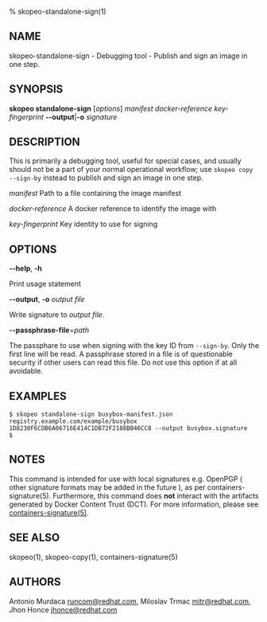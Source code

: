 % skopeo-standalone-sign(1)

## NAME
skopeo\-standalone-sign - Debugging tool - Publish and sign an image in one step.

## SYNOPSIS
**skopeo standalone-sign** [*options*] _manifest_ _docker-reference_ _key-fingerprint_ **--output**|**-o** _signature_

## DESCRIPTION
This is primarily a debugging tool, useful for special cases, and usually should not be a part of your normal operational workflow; use `skopeo copy --sign-by` instead to publish and sign an image in one step.

  _manifest_ Path to a file containing the image manifest

  _docker-reference_ A docker reference to identify the image with

  _key-fingerprint_ Key identity to use for signing

## OPTIONS

**--help**, **-h**

Print usage statement

**--output**, **-o** _output file_

Write signature to _output file_.

**--passphrase-file**=_path_

The passphare to use when signing with the key ID from `--sign-by`. Only the first line will be read. A passphrase stored in a file is of questionable security if other users can read this file. Do not use this option if at all avoidable.

## EXAMPLES

```console
$ skopeo standalone-sign busybox-manifest.json registry.example.com/example/busybox 1D8230F6CDB6A06716E414C1DB72F2188BB46CC8 --output busybox.signature
$
```

## NOTES

This command is intended for use with local signatures e.g. OpenPGP ( other signature formats may be added in the future ), as per containers-signature(5). Furthermore, this command does **not** interact with the artifacts generated by Docker Content Trust (DCT). For more information, please see [containers-signature(5)](https://github.com/containers/image/blob/main/docs/containers-signature.5.md).

## SEE ALSO
skopeo(1), skopeo-copy(1), containers-signature(5)

## AUTHORS

Antonio Murdaca <runcom@redhat.com>, Miloslav Trmac <mitr@redhat.com>, Jhon Honce <jhonce@redhat.com>
